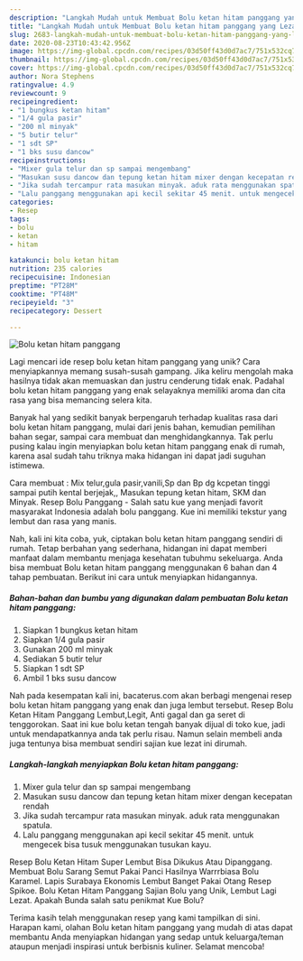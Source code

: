 ```yaml
---
description: "Langkah Mudah untuk Membuat Bolu ketan hitam panggang yang Lezat"
title: "Langkah Mudah untuk Membuat Bolu ketan hitam panggang yang Lezat"
slug: 2683-langkah-mudah-untuk-membuat-bolu-ketan-hitam-panggang-yang-lezat
date: 2020-08-23T10:43:42.956Z
image: https://img-global.cpcdn.com/recipes/03d50ff43d0d7ac7/751x532cq70/bolu-ketan-hitam-panggang-foto-resep-utama.jpg
thumbnail: https://img-global.cpcdn.com/recipes/03d50ff43d0d7ac7/751x532cq70/bolu-ketan-hitam-panggang-foto-resep-utama.jpg
cover: https://img-global.cpcdn.com/recipes/03d50ff43d0d7ac7/751x532cq70/bolu-ketan-hitam-panggang-foto-resep-utama.jpg
author: Nora Stephens
ratingvalue: 4.9
reviewcount: 9
recipeingredient:
- "1 bungkus ketan hitam"
- "1/4 gula pasir"
- "200 ml minyak"
- "5 butir telur"
- "1 sdt SP"
- "1 bks susu dancow"
recipeinstructions:
- "Mixer gula telur dan sp sampai mengembang"
- "Masukan susu dancow dan tepung ketan hitam mixer dengan kecepatan rendah"
- "Jika sudah tercampur rata masukan minyak. aduk rata menggunakan spatula."
- "Lalu panggang menggunakan api kecil sekitar 45 menit. untuk mengecek bisa tusuk menggunakan tusukan kayu."
categories:
- Resep
tags:
- bolu
- ketan
- hitam

katakunci: bolu ketan hitam 
nutrition: 235 calories
recipecuisine: Indonesian
preptime: "PT28M"
cooktime: "PT48M"
recipeyield: "3"
recipecategory: Dessert

---
```



![Bolu ketan hitam panggang](https://img-global.cpcdn.com/recipes/03d50ff43d0d7ac7/751x532cq70/bolu-ketan-hitam-panggang-foto-resep-utama.jpg)

Lagi mencari ide resep bolu ketan hitam panggang yang unik? Cara menyiapkannya memang susah-susah gampang. Jika keliru mengolah maka hasilnya tidak akan memuaskan dan justru cenderung tidak enak. Padahal bolu ketan hitam panggang yang enak selayaknya memiliki aroma dan cita rasa yang bisa memancing selera kita.

Banyak hal yang sedikit banyak berpengaruh terhadap kualitas rasa dari bolu ketan hitam panggang, mulai dari jenis bahan, kemudian pemilihan bahan segar, sampai cara membuat dan menghidangkannya. Tak perlu pusing kalau ingin menyiapkan bolu ketan hitam panggang enak di rumah, karena asal sudah tahu triknya maka hidangan ini dapat jadi suguhan istimewa.

Cara membuat : Mix telur,gula pasir,vanili,Sp dan Bp dg kcpetan tinggi sampai putih kental berjejak,, Masukan tepung ketan hitam, SKM dan Minyak. Resep Bolu Panggang - Salah satu kue yang menjadi favorit masyarakat Indonesia adalah bolu panggang. Kue ini memiliki tekstur yang lembut dan rasa yang manis.


Nah, kali ini kita coba, yuk, ciptakan bolu ketan hitam panggang sendiri di rumah. Tetap berbahan yang sederhana, hidangan ini dapat memberi manfaat dalam membantu menjaga kesehatan tubuhmu sekeluarga. Anda bisa membuat Bolu ketan hitam panggang menggunakan 6 bahan dan 4 tahap pembuatan. Berikut ini cara untuk menyiapkan hidangannya.

<!--inarticleads1-->

##### Bahan-bahan dan bumbu yang digunakan dalam pembuatan Bolu ketan hitam panggang:

1. Siapkan 1 bungkus ketan hitam
1. Siapkan 1/4 gula pasir
1. Gunakan 200 ml minyak
1. Sediakan 5 butir telur
1. Siapkan 1 sdt SP
1. Ambil 1 bks susu dancow


Nah pada kesempatan kali ini, bacaterus.com akan berbagi mengenai resep bolu ketan hitam panggang yang enak dan juga lembut tersebut. Resep Bolu Ketan Hitam Panggang Lembut,Legit, Anti gagal dan ga seret di tenggorokan. Saat ini kue bolu ketan tengah banyak dijual di toko kue, jadi untuk mendapatkannya anda tak perlu risau. Namun selain membeli anda juga tentunya bisa membuat sendiri sajian kue lezat ini dirumah. 

<!--inarticleads2-->

##### Langkah-langkah menyiapkan Bolu ketan hitam panggang:

1. Mixer gula telur dan sp sampai mengembang
1. Masukan susu dancow dan tepung ketan hitam mixer dengan kecepatan rendah
1. Jika sudah tercampur rata masukan minyak. aduk rata menggunakan spatula.
1. Lalu panggang menggunakan api kecil sekitar 45 menit. untuk mengecek bisa tusuk menggunakan tusukan kayu.


Resep Bolu Ketan Hitam Super Lembut Bisa Dikukus Atau Dipanggang. Membuat Bolu Sarang Semut Pakai Panci Hasilnya Warrrbiasa Bolu Karamel. Lapis Surabaya Ekonomis Lembut Banget Pakai Otang Resep Spikoe. Bolu Ketan Hitam Panggang Sajian Bolu yang Unik, Lembut Lagi Lezat. Apakah Bunda salah satu penikmat Kue Bolu? 

Terima kasih telah menggunakan resep yang kami tampilkan di sini. Harapan kami, olahan Bolu ketan hitam panggang yang mudah di atas dapat membantu Anda menyiapkan hidangan yang sedap untuk keluarga/teman ataupun menjadi inspirasi untuk berbisnis kuliner. Selamat mencoba!
